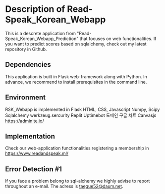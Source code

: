 # Description of Read-Speak_Korean_Webapp
This is a descrete application from "Read-Speak_Korean_Webapp_Prediction" that focuses on web functionalities. If you want to predict scores based on sqlalchemy, check out my latest repository in Github. 

## Dependencies
This application is built in Flask web-framework along with Python. In advance, we recommend to install prerequisites in the command line.

## Environment
RSK_Webapp is implemented in 
Flask
HTML, CSS, Javascript 
Numpy, Scipy
Sqlalchemy
werkzeug.sercurity
Replit
Uptimebot
도메인
구글 차트
Canvasjs
https://adminlte.io/

## Implementation
Check our web-application functionalities registering a membership in https://www.readandspeak.ml/

## Error Detection #1
If you face a problem belong to sql-alchemy we highly advise to report throughout an e-mail. The adress is taegue52@daum.net. 
